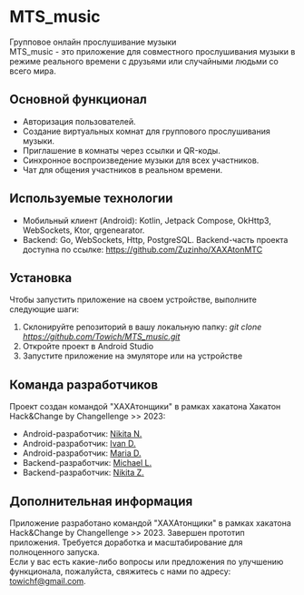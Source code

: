 # MTS_music
Групповое онлайн прослушивание музыки
</br>MTS_music - это приложение для совместного прослушивания музыки в режиме реального времени с друзьями или случайными людьми со всего мира. 
## Основной функционал
* Авторизация пользователей.
* Создание виртуальных комнат для группового прослушивания музыки.
* Приглашение в комнаты через ссылки и QR-коды.
* Синхронное воспроизведение музыки для всех участников.
* Чат для общения участников в реальном времени.

## Используемые технологии
* Мобильный клиент (Android): Kotlin, Jetpack Compose, OkHttp3, WebSockets, Ktor, qrgenearator.
* Backend: Go, WebSockets, Http, PostgreSQL.
Backend-часть проекта доступна по ссылке: https://github.com/Zuzinho/XAXAtonMTC

## Установка
Чтобы запустить приложение на своем устройстве, выполните следующие шаги:
1. Склонируйте репозиторий в вашу локальную папку: *git clone https://github.com/Towich/MTS_music.git*
2. Откройте проект в Android Studio
3. Запустите приложение на эмуляторе или на устройстве

## Команда разработчиков
Проект создан командой "ХАХАтонщики" в рамках хакатона Хакатон Hack&Change by Changellenge >> 2023:
- Android-разработчик: <a href="https://github.com/Towich" target="_blank">Nikita N.</a> 
- Android-разработчик: <a href="https://github.com/Leymoy24" target="_blank">Ivan D.</a> 
- Android-разработчик: <a href="https://github.com/dobro0121" target="_blank">Maria D.</a>  
- Backend-разработчик: <a href="https://github.com/Michael-Levitin" target="_blank">Michael L.</a>
- Backend-разработчик: <a href="https://github.com/Zuzinho" target="_blank">Nikita Z.</a>

## Дополнительная информация
Приложение разработано командой "ХАХАтонщики" в рамках хакатона Hack&Change by Changellenge >> 2023.
Завершен прототип приложения. Требуется доработка и масштабирование для полноценного запуска.
</br>Если у вас есть какие-либо вопросы или предложения по улучшению функционала, пожалуйста, свяжитесь с нами по адресу: towichf@gmail.com.

